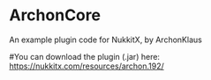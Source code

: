 # ArchonCore
An example plugin code for NukkitX, by ArchonKlaus

#You can download the plugin (.jar) here: https://nukkitx.com/resources/archon.192/
